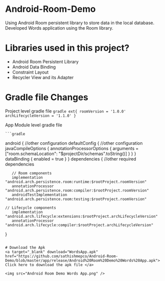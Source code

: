 # Android-Room-Demo
Using Android Room persistent library to store data in the local database. Developed Words application using the Room library.

# Libraries used in this project?
- Android Room Persistent Library
- Android Data Binding
- Constraint Layout
- Recycler View and its Adapter

# Gradle file Changes

Project level gradle file
    ``` gradle
    ext{
        roomVersion = '1.0.0'
        archLifecycleVersion = '1.1.0'
    }
    ```


App Module level gradle file

    ```gradle
   android {
        //other configuration
        defaultConfig {
        //other configuration
           javaCompileOptions {
               annotationProcessorOptions {
                    arguments = ["room.schemaLocation": "$projectDir/schemas".toString()]
               }
           }
        }
       dataBinding {
           enabled = true
       }
   }
   dependencies {
        //other required dependencies

       // Room components
       implementation "android.arch.persistence.room:runtime:$rootProject.roomVersion"
       annotationProcessor "android.arch.persistence.room:compiler:$rootProject.roomVersion"
       androidTestImplementation "android.arch.persistence.room:testing:$rootProject.roomVersion"

    // Lifecycle components
       implementation "android.arch.lifecycle:extensions:$rootProject.archLifecycleVersion"
       annotationProcessor "android.arch.lifecycle:compiler:$rootProject.archLifecycleVersion"
   }
   ```

# Download the Apk
<a target="_blank" download="WordsApp.apk" href="https://github.com/sathishmepco/Android-Room-Demo/blob/master/app/release/Android%20Room%20Demo%20Words%20App.apk"> Click here to download the apk file </a>

<img src="Android Room Demo Words App.png" />
